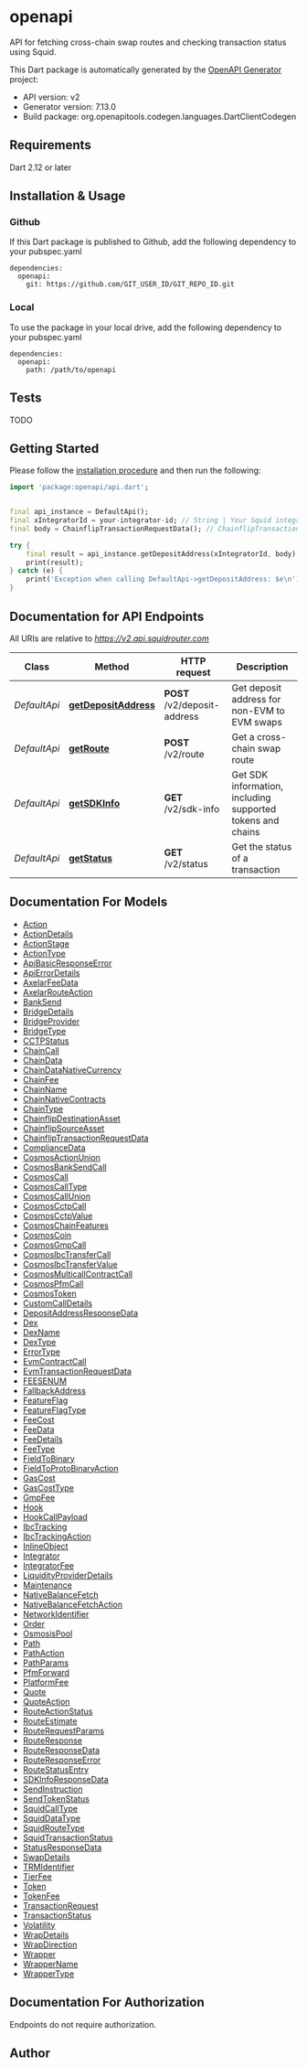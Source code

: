 # openapi
API for fetching cross-chain swap routes and checking transaction status using Squid.

This Dart package is automatically generated by the [OpenAPI Generator](https://openapi-generator.tech) project:

- API version: v2
- Generator version: 7.13.0
- Build package: org.openapitools.codegen.languages.DartClientCodegen

## Requirements

Dart 2.12 or later

## Installation & Usage

### Github
If this Dart package is published to Github, add the following dependency to your pubspec.yaml
```
dependencies:
  openapi:
    git: https://github.com/GIT_USER_ID/GIT_REPO_ID.git
```

### Local
To use the package in your local drive, add the following dependency to your pubspec.yaml
```
dependencies:
  openapi:
    path: /path/to/openapi
```

## Tests

TODO

## Getting Started

Please follow the [installation procedure](#installation--usage) and then run the following:

```dart
import 'package:openapi/api.dart';


final api_instance = DefaultApi();
final xIntegratorId = your-integrator-id; // String | Your Squid integrator ID.
final body = ChainflipTransactionRequestData(); // ChainflipTransactionRequestData | 

try {
    final result = api_instance.getDepositAddress(xIntegratorId, body);
    print(result);
} catch (e) {
    print('Exception when calling DefaultApi->getDepositAddress: $e\n');
}

```

## Documentation for API Endpoints

All URIs are relative to *https://v2.api.squidrouter.com*

Class | Method | HTTP request | Description
------------ | ------------- | ------------- | -------------
*DefaultApi* | [**getDepositAddress**](doc//DefaultApi.md#getdepositaddress) | **POST** /v2/deposit-address | Get deposit address for non-EVM to EVM swaps
*DefaultApi* | [**getRoute**](doc//DefaultApi.md#getroute) | **POST** /v2/route | Get a cross-chain swap route
*DefaultApi* | [**getSDKInfo**](doc//DefaultApi.md#getsdkinfo) | **GET** /v2/sdk-info | Get SDK information, including supported tokens and chains
*DefaultApi* | [**getStatus**](doc//DefaultApi.md#getstatus) | **GET** /v2/status | Get the status of a transaction


## Documentation For Models

 - [Action](doc//Action.md)
 - [ActionDetails](doc//ActionDetails.md)
 - [ActionStage](doc//ActionStage.md)
 - [ActionType](doc//ActionType.md)
 - [ApiBasicResponseError](doc//ApiBasicResponseError.md)
 - [ApiErrorDetails](doc//ApiErrorDetails.md)
 - [AxelarFeeData](doc//AxelarFeeData.md)
 - [AxelarRouteAction](doc//AxelarRouteAction.md)
 - [BankSend](doc//BankSend.md)
 - [BridgeDetails](doc//BridgeDetails.md)
 - [BridgeProvider](doc//BridgeProvider.md)
 - [BridgeType](doc//BridgeType.md)
 - [CCTPStatus](doc//CCTPStatus.md)
 - [ChainCall](doc//ChainCall.md)
 - [ChainData](doc//ChainData.md)
 - [ChainDataNativeCurrency](doc//ChainDataNativeCurrency.md)
 - [ChainFee](doc//ChainFee.md)
 - [ChainName](doc//ChainName.md)
 - [ChainNativeContracts](doc//ChainNativeContracts.md)
 - [ChainType](doc//ChainType.md)
 - [ChainflipDestinationAsset](doc//ChainflipDestinationAsset.md)
 - [ChainflipSourceAsset](doc//ChainflipSourceAsset.md)
 - [ChainflipTransactionRequestData](doc//ChainflipTransactionRequestData.md)
 - [ComplianceData](doc//ComplianceData.md)
 - [CosmosActionUnion](doc//CosmosActionUnion.md)
 - [CosmosBankSendCall](doc//CosmosBankSendCall.md)
 - [CosmosCall](doc//CosmosCall.md)
 - [CosmosCallType](doc//CosmosCallType.md)
 - [CosmosCallUnion](doc//CosmosCallUnion.md)
 - [CosmosCctpCall](doc//CosmosCctpCall.md)
 - [CosmosCctpValue](doc//CosmosCctpValue.md)
 - [CosmosChainFeatures](doc//CosmosChainFeatures.md)
 - [CosmosCoin](doc//CosmosCoin.md)
 - [CosmosGmpCall](doc//CosmosGmpCall.md)
 - [CosmosIbcTransferCall](doc//CosmosIbcTransferCall.md)
 - [CosmosIbcTransferValue](doc//CosmosIbcTransferValue.md)
 - [CosmosMulticallContractCall](doc//CosmosMulticallContractCall.md)
 - [CosmosPfmCall](doc//CosmosPfmCall.md)
 - [CosmosToken](doc//CosmosToken.md)
 - [CustomCallDetails](doc//CustomCallDetails.md)
 - [DepositAddressResponseData](doc//DepositAddressResponseData.md)
 - [Dex](doc//Dex.md)
 - [DexName](doc//DexName.md)
 - [DexType](doc//DexType.md)
 - [ErrorType](doc//ErrorType.md)
 - [EvmContractCall](doc//EvmContractCall.md)
 - [EvmTransactionRequestData](doc//EvmTransactionRequestData.md)
 - [FEESENUM](doc//FEESENUM.md)
 - [FallbackAddress](doc//FallbackAddress.md)
 - [FeatureFlag](doc//FeatureFlag.md)
 - [FeatureFlagType](doc//FeatureFlagType.md)
 - [FeeCost](doc//FeeCost.md)
 - [FeeData](doc//FeeData.md)
 - [FeeDetails](doc//FeeDetails.md)
 - [FeeType](doc//FeeType.md)
 - [FieldToBinary](doc//FieldToBinary.md)
 - [FieldToProtoBinaryAction](doc//FieldToProtoBinaryAction.md)
 - [GasCost](doc//GasCost.md)
 - [GasCostType](doc//GasCostType.md)
 - [GmpFee](doc//GmpFee.md)
 - [Hook](doc//Hook.md)
 - [HookCallPayload](doc//HookCallPayload.md)
 - [IbcTracking](doc//IbcTracking.md)
 - [IbcTrackingAction](doc//IbcTrackingAction.md)
 - [InlineObject](doc//InlineObject.md)
 - [Integrator](doc//Integrator.md)
 - [IntegratorFee](doc//IntegratorFee.md)
 - [LiquidityProviderDetails](doc//LiquidityProviderDetails.md)
 - [Maintenance](doc//Maintenance.md)
 - [NativeBalanceFetch](doc//NativeBalanceFetch.md)
 - [NativeBalanceFetchAction](doc//NativeBalanceFetchAction.md)
 - [NetworkIdentifier](doc//NetworkIdentifier.md)
 - [Order](doc//Order.md)
 - [OsmosisPool](doc//OsmosisPool.md)
 - [Path](doc//Path.md)
 - [PathAction](doc//PathAction.md)
 - [PathParams](doc//PathParams.md)
 - [PfmForward](doc//PfmForward.md)
 - [PlatformFee](doc//PlatformFee.md)
 - [Quote](doc//Quote.md)
 - [QuoteAction](doc//QuoteAction.md)
 - [RouteActionStatus](doc//RouteActionStatus.md)
 - [RouteEstimate](doc//RouteEstimate.md)
 - [RouteRequestParams](doc//RouteRequestParams.md)
 - [RouteResponse](doc//RouteResponse.md)
 - [RouteResponseData](doc//RouteResponseData.md)
 - [RouteResponseError](doc//RouteResponseError.md)
 - [RouteStatusEntry](doc//RouteStatusEntry.md)
 - [SDKInfoResponseData](doc//SDKInfoResponseData.md)
 - [SendInstruction](doc//SendInstruction.md)
 - [SendTokenStatus](doc//SendTokenStatus.md)
 - [SquidCallType](doc//SquidCallType.md)
 - [SquidDataType](doc//SquidDataType.md)
 - [SquidRouteType](doc//SquidRouteType.md)
 - [SquidTransactionStatus](doc//SquidTransactionStatus.md)
 - [StatusResponseData](doc//StatusResponseData.md)
 - [SwapDetails](doc//SwapDetails.md)
 - [TRMIdentifier](doc//TRMIdentifier.md)
 - [TierFee](doc//TierFee.md)
 - [Token](doc//Token.md)
 - [TokenFee](doc//TokenFee.md)
 - [TransactionRequest](doc//TransactionRequest.md)
 - [TransactionStatus](doc//TransactionStatus.md)
 - [Volatility](doc//Volatility.md)
 - [WrapDetails](doc//WrapDetails.md)
 - [WrapDirection](doc//WrapDirection.md)
 - [Wrapper](doc//Wrapper.md)
 - [WrapperName](doc//WrapperName.md)
 - [WrapperType](doc//WrapperType.md)


## Documentation For Authorization

Endpoints do not require authorization.


## Author



